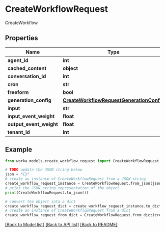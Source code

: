 # CreateWorkflowRequest

CreateWorkflow

## Properties

Name | Type | Description | Notes
------------ | ------------- | ------------- | -------------
**agent_id** | **int** |  | [optional] 
**cached_content** | **object** |  | [optional] 
**conversation_id** | **int** |  | [optional] 
**cron** | **str** |  | [optional] 
**freeform** | **bool** |  | 
**generation_config** | [**CreateWorkflowRequestGenerationConfig**](CreateWorkflowRequestGenerationConfig.md) |  | [optional] 
**input** | **str** |  | 
**input_event_weight** | **float** |  | [optional] 
**output_event_weight** | **float** |  | [optional] 
**tenant_id** | **int** |  | 

## Example

```python
from worka.models.create_workflow_request import CreateWorkflowRequest

# TODO update the JSON string below
json = "{}"
# create an instance of CreateWorkflowRequest from a JSON string
create_workflow_request_instance = CreateWorkflowRequest.from_json(json)
# print the JSON string representation of the object
print(CreateWorkflowRequest.to_json())

# convert the object into a dict
create_workflow_request_dict = create_workflow_request_instance.to_dict()
# create an instance of CreateWorkflowRequest from a dict
create_workflow_request_from_dict = CreateWorkflowRequest.from_dict(create_workflow_request_dict)
```
[[Back to Model list]](../README.md#documentation-for-models) [[Back to API list]](../README.md#documentation-for-api-endpoints) [[Back to README]](../README.md)


